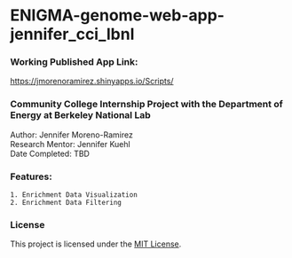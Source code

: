 # ENIGMA-genome-web-app-jennifer_cci_lbnl
### Working Published App Link:
  https://jmorenoramirez.shinyapps.io/Scripts/
### Community College Internship Project with the Department of Energy at Berkeley National Lab
  Author: Jennifer Moreno-Ramirez  
  Research Mentor: Jennifer Kuehl  
  Date Completed: TBD  
### Features:
    1. Enrichment Data Visualization
    2. Enrichment Data Filtering

### License
This project is licensed under the [MIT License](LICENSE).
